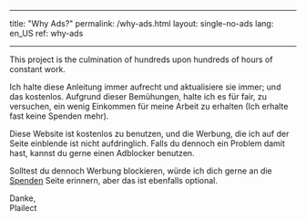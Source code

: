 * * *

title: "Why Ads?" permalink: /why-ads.html layout: single-no-ads lang: en_US ref: why-ads

* * *

This project is the culmination of hundreds upon hundreds of hours of constant work.

Ich halte diese Anleitung immer aufrecht und aktualisiere sie immer; und das kostenlos. Aufgrund dieser Bemühungen, halte ich es für fair, zu versuchen, ein wenig Einkommen für meine Arbeit zu erhalten (Ich erhalte fast keine Spenden mehr).

Diese Website ist kostenlos zu benutzen, und die Werbung, die ich auf der Seite einblende ist nicht aufdringlich. Falls du dennoch ein Problem damit hast, kannst du gerne einen Adblocker benutzen.

Solltest du dennoch Werbung blockieren, würde ich dich gerne an die [Spenden](donations) Seite erinnern, aber das ist ebenfalls optional.

Danke,  
Plailect